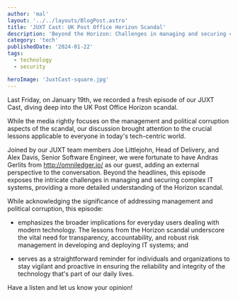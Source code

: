 ```yaml
---
author: 'mal'
layout: '../../layouts/BlogPost.astro'
title: 'JUXT Cast: UK Post Office Horizon Scandal'
description: 'Beyond the Horizon: Challenges in managing and securing complex enterprise-grade IT systems'
category: 'tech'
publishedDate: '2024-01-22'
tags:
  - technology
  - security

heroImage: 'JuxtCast-square.jpg'
---
```


Last Friday, on January 19th, we recorded a fresh episode of our JUXT Cast, diving deep into the UK Post Office Horizon scandal.

While the media rightly focuses on the management and political corruption aspects of the scandal, our discussion brought attention to the crucial lessons applicable to everyone in today's tech-centric world.

Joined by our JUXT team members Joe Littlejohn, Head of Delivery, and Alex Davis, Senior Software Engineer, we were fortunate to have Andras Gerlits from http://omniledger.io/ as our guest, adding an external perspective to the conversation. Beyond the headlines, this episode exposes the intricate challenges in managing and securing complex IT systems, providing a more detailed understanding of the Horizon scandal.

While acknowledging the significance of addressing management and political corruption, this episode:

- emphasizes the broader implications for everyday users dealing with modern technology. The lessons from the Horizon scandal underscore the vital need for transparency, accountability, and robust risk management in developing and deploying IT systems; and

- serves as a straightforward reminder for individuals and organizations to stay vigilant and proactive in ensuring the reliability and integrity of the technology that's part of our daily lives.

Have a listen and let us know your opinion!
